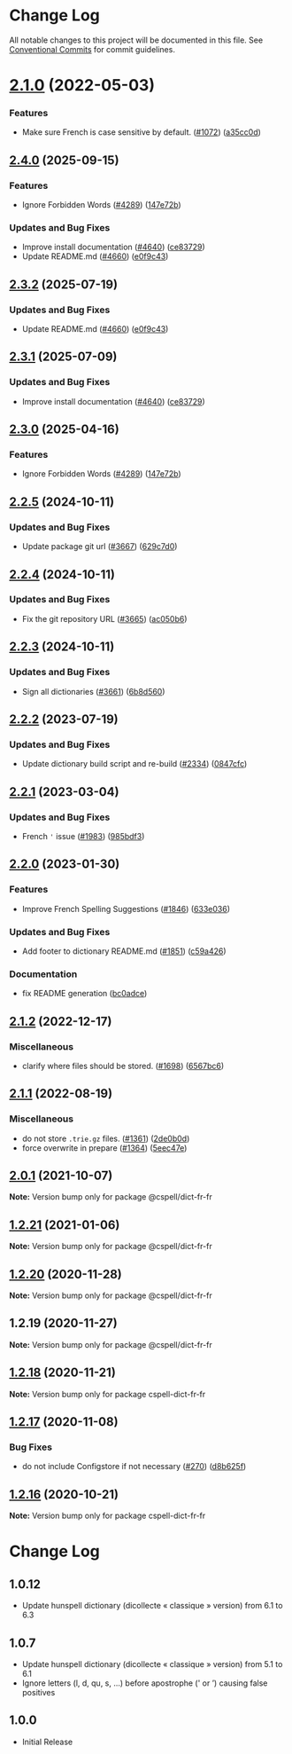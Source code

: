 # Change Log

All notable changes to this project will be documented in this file.
See [Conventional Commits](https://conventionalcommits.org) for commit guidelines.

# [2.1.0](https://github.com/streetsidesoftware/cspell-dicts/compare/@cspell/dict-fr-fr@2.0.1...@cspell/dict-fr-fr@2.1.0) (2022-05-03)


### Features

* Make sure French is case sensitive by default. ([#1072](https://github.com/streetsidesoftware/cspell-dicts/issues/1072)) ([a35cc0d](https://github.com/streetsidesoftware/cspell-dicts/commit/a35cc0d639e659830fb90897eb6d9ae4dbb9d9ed))





## [2.4.0](https://github.com/Omcsesz/cspell-dicts/compare/@cspell/dict-fr-fr@2.3.2...@cspell/dict-fr-fr@2.4.0) (2025-09-15)


### Features

* Ignore Forbidden Words ([#4289](https://github.com/Omcsesz/cspell-dicts/issues/4289)) ([147e72b](https://github.com/Omcsesz/cspell-dicts/commit/147e72b3a2acbf54013fc46f36f18cb17b8d6ba7))


### Updates and Bug Fixes

* Improve install documentation ([#4640](https://github.com/Omcsesz/cspell-dicts/issues/4640)) ([ce83729](https://github.com/Omcsesz/cspell-dicts/commit/ce837295163125b6ff57494d9de1609edc6204e6))
* Update README.md ([#4660](https://github.com/Omcsesz/cspell-dicts/issues/4660)) ([e0f9c43](https://github.com/Omcsesz/cspell-dicts/commit/e0f9c43f2dc0170a118dfe3a5008d3cf017e36ce))

## [2.3.2](https://github.com/streetsidesoftware/cspell-dicts/compare/@cspell/dict-fr-fr@2.3.1...@cspell/dict-fr-fr@2.3.2) (2025-07-19)


### Updates and Bug Fixes

* Update README.md ([#4660](https://github.com/streetsidesoftware/cspell-dicts/issues/4660)) ([e0f9c43](https://github.com/streetsidesoftware/cspell-dicts/commit/e0f9c43f2dc0170a118dfe3a5008d3cf017e36ce))

## [2.3.1](https://github.com/streetsidesoftware/cspell-dicts/compare/@cspell/dict-fr-fr@2.3.0...@cspell/dict-fr-fr@2.3.1) (2025-07-09)


### Updates and Bug Fixes

* Improve install documentation ([#4640](https://github.com/streetsidesoftware/cspell-dicts/issues/4640)) ([ce83729](https://github.com/streetsidesoftware/cspell-dicts/commit/ce837295163125b6ff57494d9de1609edc6204e6))

## [2.3.0](https://github.com/streetsidesoftware/cspell-dicts/compare/@cspell/dict-fr-fr@2.2.5...@cspell/dict-fr-fr@2.3.0) (2025-04-16)


### Features

* Ignore Forbidden Words ([#4289](https://github.com/streetsidesoftware/cspell-dicts/issues/4289)) ([147e72b](https://github.com/streetsidesoftware/cspell-dicts/commit/147e72b3a2acbf54013fc46f36f18cb17b8d6ba7))

## [2.2.5](https://github.com/streetsidesoftware/cspell-dicts/compare/@cspell/dict-fr-fr@2.2.4...@cspell/dict-fr-fr@2.2.5) (2024-10-11)


### Updates and Bug Fixes

* Update package git url ([#3667](https://github.com/streetsidesoftware/cspell-dicts/issues/3667)) ([629c7d0](https://github.com/streetsidesoftware/cspell-dicts/commit/629c7d0a5e1bacad1d3874b1f8372edc3494ef97))

## [2.2.4](https://github.com/streetsidesoftware/cspell-dicts/compare/@cspell/dict-fr-fr@2.2.3...@cspell/dict-fr-fr@2.2.4) (2024-10-11)


### Updates and Bug Fixes

* Fix the git repository URL ([#3665](https://github.com/streetsidesoftware/cspell-dicts/issues/3665)) ([ac050b6](https://github.com/streetsidesoftware/cspell-dicts/commit/ac050b697d57820109995e92fac5ccc32ced1723))

## [2.2.3](https://github.com/streetsidesoftware/cspell-dicts/compare/@cspell/dict-fr-fr@2.2.2...@cspell/dict-fr-fr@2.2.3) (2024-10-11)


### Updates and Bug Fixes

* Sign all dictionaries ([#3661](https://github.com/streetsidesoftware/cspell-dicts/issues/3661)) ([6b8d560](https://github.com/streetsidesoftware/cspell-dicts/commit/6b8d560cf51a593458ce42bca415859f872cfc97))

## [2.2.2](https://github.com/streetsidesoftware/cspell-dicts/compare/@cspell/dict-fr-fr@2.2.1...@cspell/dict-fr-fr@2.2.2) (2023-07-19)


### Updates and Bug Fixes

* Update dictionary build script and re-build ([#2334](https://github.com/streetsidesoftware/cspell-dicts/issues/2334)) ([0847cfc](https://github.com/streetsidesoftware/cspell-dicts/commit/0847cfc9623018940e7761e08eeba0ec7c0a320e))

## [2.2.1](https://github.com/streetsidesoftware/cspell-dicts/compare/@cspell/dict-fr-fr@2.2.0...@cspell/dict-fr-fr@2.2.1) (2023-03-04)


### Updates and Bug Fixes

* French `'` issue ([#1983](https://github.com/streetsidesoftware/cspell-dicts/issues/1983)) ([985bdf3](https://github.com/streetsidesoftware/cspell-dicts/commit/985bdf3aab798c22107633a6ebfe0044e06bcbd0))

## [2.2.0](https://github.com/streetsidesoftware/cspell-dicts/compare/@cspell/dict-fr-fr@2.1.2...@cspell/dict-fr-fr@2.2.0) (2023-01-30)


### Features

* Improve French Spelling Suggestions ([#1846](https://github.com/streetsidesoftware/cspell-dicts/issues/1846)) ([633e036](https://github.com/streetsidesoftware/cspell-dicts/commit/633e03696e85242ffdd4c28c164d98b30c8f7d4d))


### Updates and Bug Fixes

* Add footer to dictionary README.md ([#1851](https://github.com/streetsidesoftware/cspell-dicts/issues/1851)) ([c59a426](https://github.com/streetsidesoftware/cspell-dicts/commit/c59a426ea0059eb4f806d1d89d283ba0e4c42d23))


### Documentation

* fix README generation ([bc0adce](https://github.com/streetsidesoftware/cspell-dicts/commit/bc0adcef7f115fe52d3f3beb9bef78910aad9421))

## [2.1.2](https://github.com/streetsidesoftware/cspell-dicts/compare/@cspell/dict-fr-fr@2.1.1...@cspell/dict-fr-fr@2.1.2) (2022-12-17)


### Miscellaneous

* clarify where files should be stored. ([#1698](https://github.com/streetsidesoftware/cspell-dicts/issues/1698)) ([6567bc6](https://github.com/streetsidesoftware/cspell-dicts/commit/6567bc62130404cb32945bdcc3bf07316c839396))

## [2.1.1](https://github.com/streetsidesoftware/cspell-dicts/compare/@cspell/dict-fr-fr@2.1.0...@cspell/dict-fr-fr@2.1.1) (2022-08-19)


### Miscellaneous

* do not store `.trie.gz` files. ([#1361](https://github.com/streetsidesoftware/cspell-dicts/issues/1361)) ([2de0b0d](https://github.com/streetsidesoftware/cspell-dicts/commit/2de0b0df4b8addfd69e2e6899c05f8b502799b7c))
* force overwrite in prepare ([#1364](https://github.com/streetsidesoftware/cspell-dicts/issues/1364)) ([5eec47e](https://github.com/streetsidesoftware/cspell-dicts/commit/5eec47e223f1dd6370fcbc3c1b6b0361c92bbddf))

## [2.0.1](https://github.com/streetsidesoftware/cspell-dicts/compare/@cspell/dict-fr-fr@1.2.21...@cspell/dict-fr-fr@2.0.1) (2021-10-07)

**Note:** Version bump only for package @cspell/dict-fr-fr





## [1.2.21](https://github.com/streetsidesoftware/cspell-dicts/compare/@cspell/dict-fr-fr@1.2.20...@cspell/dict-fr-fr@1.2.21) (2021-01-06)

**Note:** Version bump only for package @cspell/dict-fr-fr





## [1.2.20](https://github.com/streetsidesoftware/cspell-dicts/compare/@cspell/dict-fr-fr@1.2.19...@cspell/dict-fr-fr@1.2.20) (2020-11-28)

**Note:** Version bump only for package @cspell/dict-fr-fr





## 1.2.19 (2020-11-27)

**Note:** Version bump only for package @cspell/dict-fr-fr





## [1.2.18](https://github.com/streetsidesoftware/cspell-dicts/compare/cspell-dict-fr-fr@1.2.17...cspell-dict-fr-fr@1.2.18) (2020-11-21)

**Note:** Version bump only for package cspell-dict-fr-fr

## [1.2.17](https://github.com/streetsidesoftware/cspell-dicts/compare/cspell-dict-fr-fr@1.2.16...cspell-dict-fr-fr@1.2.17) (2020-11-08)

### Bug Fixes

- do not include Configstore if not necessary ([#270](https://github.com/streetsidesoftware/cspell-dicts/issues/270)) ([d8b625f](https://github.com/streetsidesoftware/cspell-dicts/commit/d8b625f2f42d5cc6c4a9390216ac1e5037886e44))

## [1.2.16](https://github.com/streetsidesoftware/cspell-dicts/compare/cspell-dict-fr-fr@1.2.15...cspell-dict-fr-fr@1.2.16) (2020-10-21)

**Note:** Version bump only for package cspell-dict-fr-fr

# Change Log

## 1.0.12

- Update hunspell dictionary (dicollecte « classique » version) from 6.1 to 6.3

## 1.0.7

- Update hunspell dictionary (dicollecte « classique » version) from 5.1 to 6.1
- Ignore letters (l, d, qu, s, ...) before apostrophe (' or ’) causing false positives

## 1.0.0

- Initial Release
